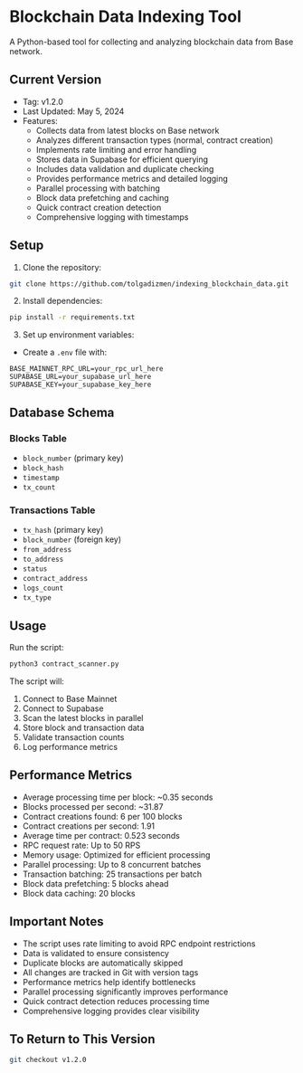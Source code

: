 # Blockchain Data Indexing Tool

A Python-based tool for collecting and analyzing blockchain data from Base network.

## Current Version
- Tag: v1.2.0
- Last Updated: May 5, 2024
- Features:
  - Collects data from latest blocks on Base network
  - Analyzes different transaction types (normal, contract creation)
  - Implements rate limiting and error handling
  - Stores data in Supabase for efficient querying
  - Includes data validation and duplicate checking
  - Provides performance metrics and detailed logging
  - Parallel processing with batching
  - Block data prefetching and caching
  - Quick contract creation detection
  - Comprehensive logging with timestamps

## Setup
1. Clone the repository:
```bash
git clone https://github.com/tolgadizmen/indexing_blockchain_data.git
```

2. Install dependencies:
```bash
pip install -r requirements.txt
```

3. Set up environment variables:
- Create a `.env` file with:
```
BASE_MAINNET_RPC_URL=your_rpc_url_here
SUPABASE_URL=your_supabase_url_here
SUPABASE_KEY=your_supabase_key_here
```

## Database Schema

### Blocks Table
- `block_number` (primary key)
- `block_hash`
- `timestamp`
- `tx_count`

### Transactions Table
- `tx_hash` (primary key)
- `block_number` (foreign key)
- `from_address`
- `to_address`
- `status`
- `contract_address`
- `logs_count`
- `tx_type`

## Usage
Run the script:
```bash
python3 contract_scanner.py
```

The script will:
1. Connect to Base Mainnet
2. Connect to Supabase
3. Scan the latest blocks in parallel
4. Store block and transaction data
5. Validate transaction counts
6. Log performance metrics

## Performance Metrics
- Average processing time per block: ~0.35 seconds
- Blocks processed per second: ~31.87
- Contract creations found: 6 per 100 blocks
- Contract creations per second: 1.91
- Average time per contract: 0.523 seconds
- RPC request rate: Up to 50 RPS
- Memory usage: Optimized for efficient processing
- Parallel processing: Up to 8 concurrent batches
- Transaction batching: 25 transactions per batch
- Block data prefetching: 5 blocks ahead
- Block data caching: 20 blocks

## Important Notes
- The script uses rate limiting to avoid RPC endpoint restrictions
- Data is validated to ensure consistency
- Duplicate blocks are automatically skipped
- All changes are tracked in Git with version tags
- Performance metrics help identify bottlenecks
- Parallel processing significantly improves performance
- Quick contract detection reduces processing time
- Comprehensive logging provides clear visibility

## To Return to This Version
```bash
git checkout v1.2.0
``` 